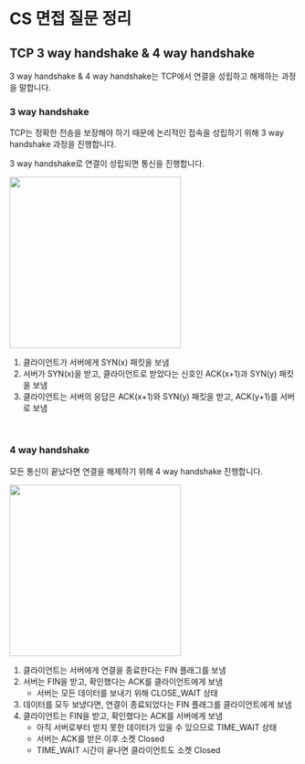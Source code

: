 # CS 면접 질문 정리

## TCP 3 way handshake & 4 way handshake

3 way handshake & 4 way handshake는 TCP에서 연결을 성립하고 해제하는 과정을 말합니다.

### 3 way handshake

TCP는 정확한 전송을 보장해야 하기 때문에 논리적인 접속을 성립하기 위해 3 way handshake 과정을 진행합니다.

3 way handshake로 연결이 성립되면 통신을 진행합니다.

<img src="https://github.com/h-suo/CS-Interview/assets/109963294/8da69eab-29e4-4c39-8f1d-6e870d658d50" width="300" />

1. 클라이언트가 서버에게 SYN(x) 패킷을 보냄
2. 서버가 SYN(x)을 받고, 클라이언트로 받았다는 신호인 ACK(x+1)과 SYN(y) 패킷을 보냄
3. 클라이언트는 서버의 응답은 ACK(x+1)와 SYN(y) 패킷을 받고, ACK(y+1)를 서버로 보냄

<br>

### 4 way handshake

모든 통신이 끝났다면 연결을 해제하기 위해 4 way handshake 진행합니다.

<img src="https://github.com/h-suo/CS-Interview/assets/109963294/f0238f55-8b20-494f-a9d6-90aa0fe5bac2" width="300" />

1. 클라이언트는 서버에게 연결을 종료한다는 FIN 플래그를 보냄
2. 서버는 FIN을 받고, 확인했다는 ACK를 클라이언트에게 보냄
    - 서버는 모든 데이터를 보내기 위해 CLOSE_WAIT 상태
3. 데이터를 모두 보냈다면, 연결이 종료되었다는 FIN 플래그를 클라이언트에게 보냄
4. 클라이언트는 FIN을 받고, 확인했다는 ACK를 서버에게 보냄
    - 아직 서버로부터 받지 못한 데이터가 있을 수 있으므로 TIME_WAIT 상태
    - 서버는 ACK를 받은 이후 소켓 Closed
    - TIME_WAIT 시간이 끝나면 클라이언트도 소켓 Closed
